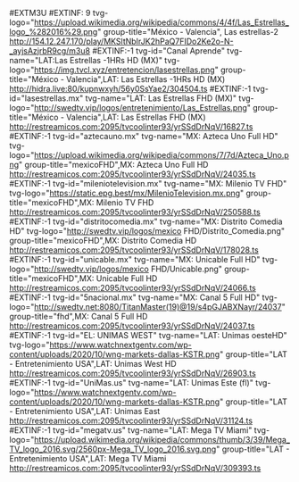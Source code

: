 #EXTM3U 
#EXTINF: 9 tvg-logo="https://upload.wikimedia.org/wikipedia/commons/4/4f/Las_Estrellas_logo_%282016%29.png" group-title="México - Valencia", Las estrellas-2
http://154.12.247.170/play/MKSltNbIrJK2hPaQ7FIDo2Ke2o-N-_ayjsAzjrbR9cg/m3u8
#EXTINF:-1 tvg-id="Canal Aprende" tvg-name="LAT:Las Estrellas -1HRs HD (MX)" tvg-logo="https://img.tvcl.xyz/entretencion/lasestrellas.png" group-title="México - Valencia",LAT: Las Estrellas -1HRs HD (MX)
http://hidra.live:80/kupnwxyh/56y0SsYae2/304504.ts
#EXTINF:-1 tvg-id="lasestrellas.mx" tvg-name="LAT: Las Estrellas FHD (MX)" tvg-logo="http://swedtv.vip/logos/entretenimiento/Las_Estrellas.png" group-title="México - Valencia",LAT: Las Estrellas FHD (MX)
http://restreamicos.com:2095/tvcoolinter93/yrSSdDrNqV/16827.ts
#EXTINF:-1 tvg-id="aztecauno.mx" tvg-name="MX: Azteca Uno Full HD" tvg-logo="https://upload.wikimedia.org/wikipedia/commons/7/7d/Azteca_Uno.png" group-title="mexicoFHD",MX: Azteca Uno Full HD
http://restreamicos.com:2095/tvcoolinter93/yrSSdDrNqV/24035.ts
#EXTINF:-1 tvg-id="mileniotelevision.mx" tvg-name="MX: Milenio TV FHD" tvg-logo="https://static.epg.best/mx/MilenioTelevision.mx.png" group-title="mexicoFHD",MX: Milenio TV FHD
http://restreamicos.com:2095/tvcoolinter93/yrSSdDrNqV/250588.ts
#EXTINF:-1 tvg-id="distritocomedia.mx" tvg-name="MX: Distrito Comedia HD" tvg-logo="http://swedtv.vip/logos/mexico FHD/Distrito_Comedia.png" group-title="mexicoFHD",MX: Distrito Comedia HD
http://restreamicos.com:2095/tvcoolinter93/yrSSdDrNqV/178028.ts
#EXTINF:-1 tvg-id="unicable.mx" tvg-name="MX: Unicable Full HD" tvg-logo="http://swedtv.vip/logos/mexico FHD/Unicable.png" group-title="mexicoFHD",MX: Unicable Full HD
http://restreamicos.com:2095/tvcoolinter93/yrSSdDrNqV/24066.ts
#EXTINF:-1 tvg-id="5nacional.mx" tvg-name="MX: Canal 5 Full HD" tvg-logo="http://swedtv.net:8080/TitanMaster(19)@19/s4pGJABXNayr/24037" group-title="fhd",MX: Canal 5 Full HD
http://restreamicos.com:2095/tvcoolinter93/yrSSdDrNqV/24037.ts
#EXTINF:-1 tvg-id="EL: UNIMAS WEST" tvg-name="LAT: Unimas oesteHD" tvg-logo="https://www.watchnextgentv.com/wp-content/uploads/2020/10/wng-markets-dallas-KSTR.png" group-title="LAT - Entretenimiento USA",LAT: Unimas West HD
http://restreamicos.com:2095/tvcoolinter93/yrSSdDrNqV/26903.ts
#EXTINF:-1 tvg-id="UniMas.us" tvg-name="LAT: Unimas Este (fl)" tvg-logo="https://www.watchnextgentv.com/wp-content/uploads/2020/10/wng-markets-dallas-KSTR.png" group-title="LAT - Entretenimiento USA",LAT: Unimas East
http://restreamicos.com:2095/tvcoolinter93/yrSSdDrNqV/31124.ts
#EXTINF:-1 tvg-id="megatv.us" tvg-name="LAT: Mega TV Miami" tvg-logo="https://upload.wikimedia.org/wikipedia/commons/thumb/3/39/Mega_TV_logo_2016.svg/2560px-Mega_TV_logo_2016.svg.png" group-title="LAT - Entretenimiento USA",LAT: Mega TV Miami
http://restreamicos.com:2095/tvcoolinter93/yrSSdDrNqV/309393.ts